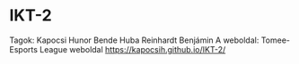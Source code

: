 # IKT-2
Tagok:
Kapocsi Hunor
Bende Huba
Reinhardt Benjámin
A weboldal:
Tomee-Esports League weboldal
https://kapocsih.github.io/IKT-2/